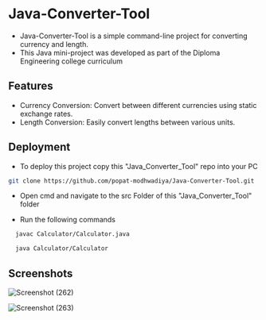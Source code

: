 # Java-Converter-Tool

- Java-Converter-Tool is a simple command-line project for converting currency and length.
- This Java mini-project was developed as part of the Diploma Engineering college curriculum

## Features

- Currency Conversion: Convert between different currencies using static exchange rates.
- Length Conversion: Easily convert lengths between various units.

## Deployment

- To deploy this project copy this "Java_Converter_Tool" repo into your PC

```bash
git clone https://github.com/popat-modhwadiya/Java-Converter-Tool.git
```

- Open cmd and navigate to the src Folder of this "Java_Converter_Tool" folder

- Run the following commands

```bash
  javac Calculator/Calculator.java

  java Calculator/Calculator
```

## Screenshots

![Screenshot (262)](https://github.com/popat-modhwadiya/Java-Converter-Tool/assets/159280000/ce0bbfff-fa62-4f9c-86f5-6c5d59839eca)

![Screenshot (263)](https://github.com/popat-modhwadiya/Java-Converter-Tool/assets/159280000/30af5de7-763f-4c91-b6fe-0556e927e534)

